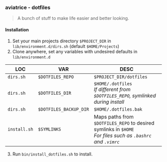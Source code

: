 ### aviatrice - dotfiles
>A bunch of stuff to make life easier and better looking.

#### Installation
<ol>
    <li>Set your main projects directory <code>$PROJECT_DIR</code> in <code>lib/environment.d/dirs.sh</code> (default <code>$HOME/Projects</code>)</li>
    <li>Clone anywhere, set any variables with undesired defaults in <code>lib/environment.d</code></li>
</ol>

| LOC          | VAR                    | DESC                                                                                                               |
|--------------|------------------------|--------------------------------------------------------------------------------------------------------------------|
| `dirs.sh`    | `$DOTFILES_REPO`       | `$PROJECT_DIR/dotfiles`                                                                                            |
| `dirs.sh`    | `$DOTFILES_DIR`        | `$HOME/.dotfiles`<br><i>If different from `$DOTFILES_REPO`, symlinked during install</i>                           |
| `dirs.sh`    | `$DOTFILES_BACKUP_DIR` | `$HOME/.dotfiles.bak`                                                                                              |
| `install.sh` | `$SYMLINKS`            | Maps paths from `$DOTFILES_REPO` to desired symlinks in `$HOME`<br><i>For files such as `.bashrc` and `.vimrc`</i> |

<ol start=3>
    <li>Run <code>bin/install_dotfiles.sh</code> to install.</li>
</ol>
